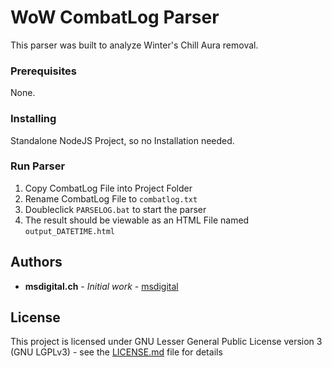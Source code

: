 # WoW CombatLog Parser

This parser was built to analyze Winter's Chill Aura removal.

### Prerequisites

None.

### Installing

Standalone NodeJS Project, so no Installation needed.

### Run Parser

1. Copy CombatLog File into Project Folder
2. Rename CombatLog File to `combatlog.txt`
3. Doubleclick `PARSELOG.bat` to start the parser
4. The result should be viewable as an HTML File named `output_DATETIME.html`

## Authors

* **msdigital.ch** - *Initial work* - [msdigital](https://gitlab.com/msuti)

## License

This project is licensed under GNU Lesser General Public License version 3 (GNU LGPLv3) - see the [LICENSE.md](LICENSE.md) file for details

